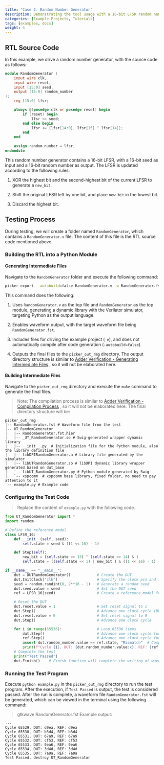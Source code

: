 ```yaml
---
title: "Case 2: Random Number Generator"
description: Demonstrating the tool usage with a 16-bit LFSR random number generator, which includes a clock signal, sequential logic, and registers.
categories: [Example Projects, Tutorials]
tags: [examples, docs]
weight: 4
---
```


## RTL Source Code 

In this example, we drive a random number generator, with the source code as follows:


```verilog
module RandomGenerator (
    input wire clk,
    input wire reset,
    input [15:0] seed,
    output [15:0] random_number
);
    reg [15:0] lfsr;

    always @(posedge clk or posedge reset) begin
        if (reset) begin
            lfsr <= seed;
        end else begin
            lfsr <= {lfsr[14:0], lfsr[15] ^ lfsr[14]};
        end
    end
 
    assign random_number = lfsr;
endmodule
```

This random number generator contains a 16-bit LFSR, with a 16-bit seed as input and a 16-bit random number as output. The LFSR is updated according to the following rules:
 
1. XOR the highest bit and the second-highest bit of the current LFSR to generate a `new_bit`.
 
2. Shift the original LFSR left by one bit, and place `new_bit` in the lowest bit.

3. Discard the highest bit.

## Testing Process 
During testing, we will create a folder named `RandomGenerator`, which contains a `RandomGenerator.v` file. The content of this file is the RTL source code mentioned above.
### Building the RTL into a Python Module 

#### Generating Intermediate Files 
Navigate to the `RandomGenerator` folder and execute the following command:

```bash
picker export --autobuild=false RandomGenerator.v -w RandomGenerator.fst --sname RandomGenerator --tdir picker_out_rmg --lang python -e --sim verilator
```

This command does the following:
 
1. Uses `RandomGenerator.v` as the top file and `RandomGenerator` as the top module, generating a dynamic library with the Verilator simulator, targeting Python as the output language.
 
2. Enables waveform output, with the target waveform file being `RandomGenerator.fst`.
 
3. Includes files for driving the example project (`-e`), and does not automatically compile after code generation (`-autobuild=false`).
 
4. Outputs the final files to the `picker_out_rmg` directory.
The output directory structure is similar to [Adder Verification - Generating Intermediate Files](https://chatgpt.com/docs/quick-start/eg-adder/#generating-intermediate-files) , so it will not be elaborated here.
#### Building Intermediate Files 
Navigate to the `picker_out_rmg` directory and execute the `make` command to generate the final files.
> Note: The compilation process is similar to [Adder Verification - Compilation Process](https://chatgpt.com/docs/quick-start/eg-adder/#building-intermediate-files) , so it will not be elaborated here.
The final directory structure will be:


```shell
picker_out_rmg
|-- RandomGenerator.fst # Waveform file from the test
|-- UT_RandomGenerator
|   |-- RandomGenerator.fst.hier
|   |-- _UT_RandomGenerator.so # Swig-generated wrapper dynamic library
|   |-- __init__.py  # Initialization file for the Python module, also the library definition file
|   |-- libDPIRandomGenerator.a # Library file generated by the simulator
|   |-- libUTRandomGenerator.so # libDPI dynamic library wrapper generated based on dut_base
|   `-- libUT_RandomGenerator.py # Python module generated by Swig
|   `-- xspcomm  # xspcomm base library, fixed folder, no need to pay attention to it
`-- example.py # Example code
```

### Configuring the Test Code 

> Replace the content of `example.py` with the following code.

```python
from UT_RandomGenerator import *
import random

# Define the reference model
class LFSR_16:
    def __init__(self, seed):
        self.state = seed & ((1 << 16) - 1)

    def Step(self):
        new_bit = (self.state >> 15) ^ (self.state >> 14) & 1
        self.state = ((self.state << 1) | new_bit ) & ((1 << 16) - 1)

if __name__ == "__main__":
    dut = DUTRandomGenerator()            # Create the DUT
    dut.InitClock("clk")                  # Specify the clock pin and initialize the clock
    seed = random.randint(0, 2**16 - 1)   # Generate a random seed
    dut.seed.value = seed                 # Set the DUT seed
    ref = LFSR_16(seed)                   # Create a reference model for comparison

    # Reset the DUT
    dut.reset.value = 1                   # Set reset signal to 1
    dut.Step()                            # Advance one clock cycle (DUTRandomGenerator is a sequential circuit, it requires advancing via Step)
    dut.reset.value = 0                   # Set reset signal to 0
    dut.Step()                            # Advance one clock cycle

    for i in range(65536):                # Loop 65536 times
        dut.Step()                        # Advance one clock cycle for the DUT, generating a random number
        ref.Step()                        # Advance one clock cycle for the reference model, generating a random number
        assert dut.random_number.value == ref.state, "Mismatch"  # Compare the random numbers generated by the DUT and the reference model
        print(f"Cycle {i}, DUT: {dut.random_number.value:x}, REF: {ref.state:x}") # Print the results
    # Complete the test
    print("Test Passed")
    dut.Finish()    # Finish function will complete the writing of waveform, coverage, and other files
```

### Running the Test Program 
Execute `python example.py` in the `picker_out_rmg` directory to run the test program. After the execution, if `Test Passed` is output, the test is considered passed. After the run is complete, a waveform file `RandomGenerator.fst` will be generated, which can be viewed in the terminal using the following command:
> gtkwave RandomGenerator.fst
Example output:


```shell
···
Cycle 65529, DUT: d9ea, REF: d9ea
Cycle 65530, DUT: b3d4, REF: b3d4
Cycle 65531, DUT: 67a9, REF: 67a9
Cycle 65532, DUT: cf53, REF: cf53
Cycle 65533, DUT: 9ea6, REF: 9ea6
Cycle 65534, DUT: 3d4d, REF: 3d4d
Cycle 65535, DUT: 7a9a, REF: 7a9a
Test Passed, destroy UT_RandomGenerator
```
